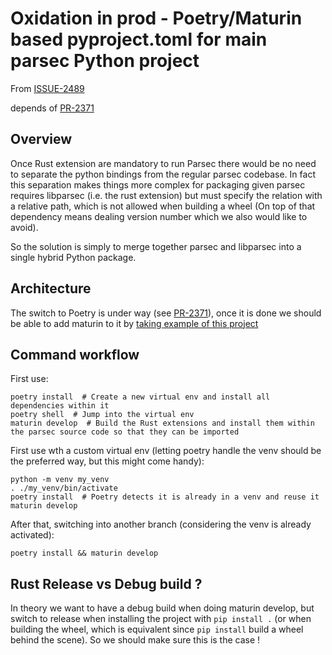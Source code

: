 # Oxidation in prod - Poetry/Maturin based pyproject.toml for main parsec Python project

From [ISSUE-2489](https://github.com/Scille/parsec-cloud/issues/2489)

depends of [PR-2371](https://github.com/Scille/parsec-cloud/pull/2371)

## Overview

Once Rust extension are mandatory to run Parsec there would be no need to separate the python bindings from the regular parsec codebase.
In fact this separation makes things more complex for packaging given parsec requires libparsec (i.e. the rust extension) but must specify the relation with a relative path, which is not allowed when building a wheel (On top of that dependency means dealing version number which we also would like to avoid).

So the solution is simply to merge together parsec and libparsec into a single hybrid Python package.

## Architecture

The switch to Poetry is under way (see [PR-2371](https://github.com/Scille/parsec-cloud/pull/2371)), once it is done we should be able to add maturin to it by [taking example of this project](https://github.com/ArniDagur/python-adblock/blob/master/pyproject.toml)

## Command workflow

First use:

```shell
poetry install  # Create a new virtual env and install all dependencies within it
poetry shell  # Jump into the virtual env
maturin develop  # Build the Rust extensions and install them within the parsec source code so that they can be imported
```

First use wth a custom virtual env (letting poetry handle the venv should be the preferred way, but this might come handy):

```shell
python -m venv my_venv
. ./my_venv/bin/activate
poetry install  # Poetry detects it is already in a venv and reuse it
maturin develop
```

After that, switching into another branch (considering the venv is already activated):

```shell
poetry install && maturin develop
```

## Rust Release vs Debug build ?

In theory we want to have a debug build when doing maturin develop, but switch to release when installing the project with `pip install .` (or when building the wheel, which is equivalent since `pip install` build a wheel behind the scene).
So we should make sure this is the case !
